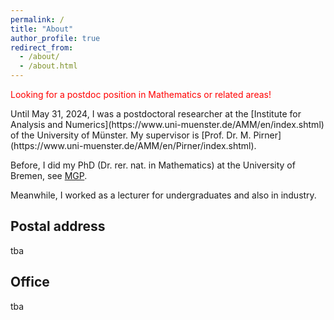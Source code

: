 ```yaml
---
permalink: /
title: "About"
author_profile: true
redirect_from: 
  - /about/
  - /about.html
---
```

<p style="color:red">Looking for a postdoc position in Mathematics or related areas!</p>
Until May 31, 2024, I was a postdoctoral researcher at the [Institute for Analysis and Numerics](https://www.uni-muenster.de/AMM/en/index.shtml) of the University of Münster. My supervisor is [Prof. Dr. M. Pirner](https://www.uni-muenster.de/AMM/en/Pirner/index.shtml).

Before, I did my PhD (Dr. rer. nat. in Mathematics) at the University of Bremen, see [MGP](https://www.mathgenealogy.org/id.php?id=277103).

Meanwhile, I worked as a lecturer for undergraduates and also in industry.
<!-- <h2 id="postal">Postal address</h2> -->
## Postal address
tba

<!-- <h2 id="office">Office</h2> -->
## Office
tba



 










 

